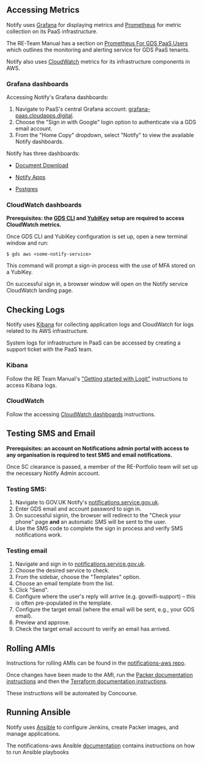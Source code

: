 ## Accessing Metrics

Notify uses [Grafana](https://grafana.com/) for displaying metrics  and [Prometheus](https://prometheus.io/) for metric collection on its PaaS infrastructure. 

The RE-Team Manual has a section on [Prometheus For GDS PaaS Users](https://re-team-manual.cloudapps.digital/prometheus-for-gds-paas-users.html#content) which outlines the monitoring and alerting service for GDS PaaS tenants.

Notify also uses [CloudWatch](https://docs.aws.amazon.com/AmazonCloudWatch/latest/monitoring/WhatIsCloudWatch.html) metrics for its infrastructure components in AWS.

### Grafana dashboards

Accessing Notify's Grafana dashboards:

1. Navigate to PaaS's central Grafana account: [grafana-paas.cloudapps.digital](https://grafana-paas.cloudapps.digital).
2. Choose the "Sign in with Google" login option to authenticate via a GDS email account.
3. From the "Home Copy" dropdown, select "Notify" to view the available Notify dashboards.

Notify has three dashboards: 

- [Document Download](https://grafana-paas.cloudapps.digital/d/FwXIHjiiz)

- [Notify Apps](https://grafana-paas.cloudapps.digital/d/aCYK0WDik)

- [Postgres](https://grafana-paas.cloudapps.digital/d/SYlv1gAmz)


### CloudWatch dashboards

**Prerequisites: the [GDS CLI](https://github.com/alphagov/gds-cli) and [YubiKey](https://re-team-manual.cloudapps.digital/yubikeys.html#yubikeys) setup are required to access CloudWatch metrics.** 

Once GDS CLI and YubiKey configuration is set up, open a new terminal window and run:

```
$ gds aws <some-notify-service>
```

This command will prompt a sign-in process with the use of MFA stored on a YubiKey.

On successful sign in, a browser window will open on the Notify service CloudWatch landing page.

## Checking Logs

Notify uses [Kibana](https://www.elastic.co/products/kibana) for collecting application logs and CloudWatch for logs related to its AWS infrastructure.

System logs for infrastructure in PaaS can be accessed by creating a support ticket with the PaaS team.

### Kibana

Follow the RE Team Manual's ["Getting started with Logit"](https://reliability-engineering.cloudapps.digital/logging.html#content) instructions to access Kibana logs.

### CloudWatch

Follow the accessing [CloudWatch dashboards](#cloudwatch-dashboards) instructions.

## Testing SMS and Email

**Prerequisites: an account on Notifications admin portal with access to any organisation is required to test SMS and email notifications.**

Once SC clearance is passed, a member of the RE-Portfolio team will set up the necessary Notify Admin account. 

### Testing SMS:

1. Navigate to GOV.UK Notify's [notifications.service.gov.uk](https://www.notifications.service.gov.uk/sign-in).
2. Enter GDS email and account password to sign in.
3. On successful signin, the browser will redirect to the "Check your phone" page **and** an automatic SMS will be sent to the user.
4. Use the SMS code to complete the sign in process and verify SMS notifications work.

### Testing email

1. Navigate and sign in to [notifications.service.gov.uk](https://www.notifications.service.gov.uk/sign-in).
2. Choose the desired service to check.
3. From the sidebar, choose the "Templates" option.
4. Choose an email template from the list.
5. Click "Send".
6. Configure where the user's reply will arrive (e.g. govwifi-support) – this is often pre-populated in the template.
7. Configure the target email (where the email will be sent, e.g., your GDS email).
8. Preview and approve.
9. Check the target email account to verify an email has arrived.

## Rolling AMIs

Instructions for rolling AMIs can be found in the [notifications-aws repo](https://github.com/alphagov/notifications-aws).

Once changes have been made to the AMI, run the [Packer documentation instructions](https://github.com/alphagov/notifications-aws/blob/master/packer/README.md) and then the [Terraform documentation instructions](https://github.com/alphagov/notifications-aws/blob/master/terraform/README.md). 

These instructions will be automated by Concourse. 

## Running Ansible

Notify uses [Ansible](https://docs.ansible.com/) to configure Jenkins, create Packer images, and manage applications.

The notifications-aws Ansible [documentation](https://github.com/alphagov/notifications-aws/blob/master/ansible/README.md) contains instructions on how to run Ansible playbooks
